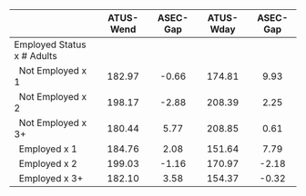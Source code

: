 
|                      |    ATUS-Wend |     ASEC-Gap |    ATUS-Wday |     ASEC-Gap |
| -------------------- | :----------: | :----------: | :----------: | :----------: |
| Employed Status x # Adults |              |              |              |              |
| &nbsp;&nbsp;Not Employed x 1 |       182.97 |        -0.66 |       174.81 |         9.93 |
| &nbsp;&nbsp;Not Employed x 2 |       198.17 |        -2.88 |       208.39 |         2.25 |
| &nbsp;&nbsp;Not Employed x 3+ |       180.44 |         5.77 |       208.85 |         0.61 |
| &nbsp;&nbsp;Employed x 1 |       184.76 |         2.08 |       151.64 |         7.79 |
| &nbsp;&nbsp;Employed x 2 |       199.03 |        -1.16 |       170.97 |        -2.18 |
| &nbsp;&nbsp;Employed x 3+ |       182.10 |         3.58 |       154.37 |        -0.32 |

